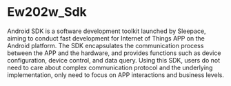 # Ew202w_Sdk 
Android SDK is a software development toolkit launched by Sleepace, aiming to conduct fast development for Internet
of Things APP on the Android platform. The SDK encapsulates the communication process between the APP and the hardware, 
and provides functions such as device configuration, device control, and data query. Using this SDK, 
users do not need to care about complex communication protocol and the underlying implementation,
only need to focus on APP interactions and business levels.
